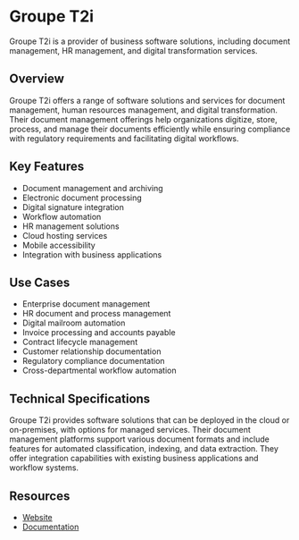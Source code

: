 # Groupe T2i

Groupe T2i is a provider of business software solutions, including document management, HR management, and digital transformation services.

## Overview

Groupe T2i offers a range of software solutions and services for document management, human resources management, and digital transformation. Their document management offerings help organizations digitize, store, process, and manage their documents efficiently while ensuring compliance with regulatory requirements and facilitating digital workflows.

## Key Features

- Document management and archiving
- Electronic document processing
- Digital signature integration
- Workflow automation
- HR management solutions
- Cloud hosting services
- Mobile accessibility
- Integration with business applications

## Use Cases

- Enterprise document management
- HR document and process management
- Digital mailroom automation
- Invoice processing and accounts payable
- Contract lifecycle management
- Customer relationship documentation
- Regulatory compliance documentation
- Cross-departmental workflow automation

## Technical Specifications

Groupe T2i provides software solutions that can be deployed in the cloud or on-premises, with options for managed services. Their document management platforms support various document formats and include features for automated classification, indexing, and data extraction. They offer integration capabilities with existing business applications and workflow systems.

## Resources

- [Website](https://www.groupe-t2i.com)
- [Documentation](https://www.groupe-t2i.com/resources)
